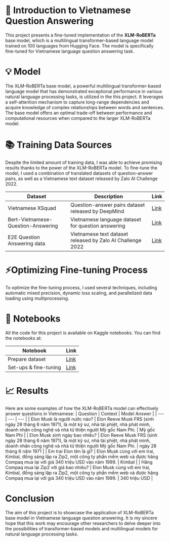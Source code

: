 # 🌟 Introduction to Vietnamese Question Answering
This project presents a fine-tuned implementation of the **XLM-RoBERTa** base model, which is a multilingual transformer-based language model trained on 100 languages from Hugging Face. The model is specifically fine-tuned for Vietnamese language question answering task.

# 💡 Model
The XLM-RoBERTa base model, a powerful multilingual transformer-based language model that has demonstrated exceptional performance in various natural language processing tasks, is utilized in the this project. It leverages a self-attention mechanism to capture long-range dependencies and acquire knowledge of complex relationships between words and sentences. The base model offers an optimal trade-off between performance and computational resources when compared to the larger XLM-RoBERTa model.

# 📚 Training Data Sources
Despite the limited amount of training data, I was able to achieve promising results thanks to the power of the XLM-RoBERTa model. To fine-tune the model, I used a combination of translated datasets of question-answer pairs, as well as a Vietnamese text dataset released by Zalo AI Challenge 2022.

| Dataset | Description | Link |
| --- | --- | --- |
| Vietnamese XSquad | Question-answer pairs dataset released by DeepMind | [Link](https://raw.githubusercontent.com/deepmind/xquad/master/xquad.vi.json) |
| Bert-Vietnamese-Question-Answering | Vietnamese language dataset for question answering | [Link](https://raw.githubusercontent.com/mailong25/bert-vietnamese-question-answering/master/dataset/train-v2.0.json) |
| E2E Question Answering data | Vietnamese text dataset released by Zalo AI Challenge 2022 | [Link](https://www.kaggle.com/datasets/ducnh279/nlp-data) |

# ⚡Optimizing Fine-tuning Process
To optimize the fine-tuning process, I used several techniques, including automatic mixed precision, dynamic loss scaling, and parallelized data loading using multiprocessing.

# 📓 Notebooks
All the code for this project is available on Kaggle notebooks. You can find the notebooks at:

| Notebook | Link |
| --- | --- |
| Prepare dataset | [Link](https://www.kaggle.com/code/ducnh279/prep-qa-dataset) |
| Set-ups & fine-tuning | [Link](https://www.kaggle.com/code/ducnh279/roberta-qa-fine-tuning) |  

# 📈 Results
Here are some examples of how the XLM-RoBERTa model can effectively answer questions in Vietnamese:
| Question | Context | Model Answer |
| --- | --- | --- |
| Elon Musk là người nước nào? | Elon Reeve Musk FRS (sinh ngày 28 tháng 6 năm 1971), là một kỹ sư, nhà tài phiệt, nhà phát minh, doanh nhân công nghệ và nhà từ thiện người Mỹ gốc Nam Phi. | Mỹ gốc Nam Phi |
| Elon Musk sinh ngày bao nhiêu? | Elon Reeve Musk FRS (sinh ngày 28 tháng 6 năm 1971), là một kỹ sư, nhà tài phiệt, nhà phát minh, doanh nhân công nghệ và nhà từ thiện người Mỹ gốc Nam Phi. | ngày 28 tháng 6 năm 1971 |
| Em trai Elon tên là gì? | Elon Musk cùng với em trai, Kimbal, đồng sáng lập ra Zip2, một công ty phần mềm web và được hãng Compaq mua lại với giá 340 triệu USD vào năm 1999. | Kimbal |
| Hãng Compaq mua lại Zip2 với giá bao nhiêu? | Elon Musk cùng với em trai, Kimbal, đồng sáng lập ra Zip2, một công ty phần mềm web và được hãng Compaq mua lại với giá 340 triệu USD vào năm 1999. | 340 triệu USD |

# Conclusion
The aim of this project is to showcase the application of XLM-RoBERTa base model in Vietnamese language question answering. It is my sincere hope that this work may encourage other researchers to delve deeper into the possibilities of transformer-based models and multilingual models for natural language processing tasks.
